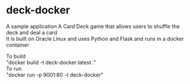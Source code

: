 # deck-docker
A sample application
A Card Deck game that allows users to shuffle the deck and deal a card<br>
It is built on Oracle Linux and uses Python and Flask and runs in a docker container<br>

To build<br>
"docker build -t deck-docker:latest ."<br>
To run<br>
"docker run -p 9001:80 -t deck-docker"<br>
